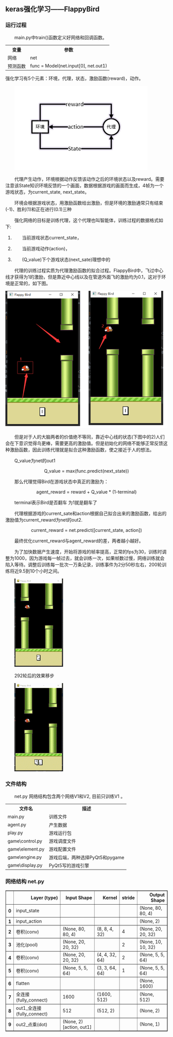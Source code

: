 

<!DOCTYPE html>
<html lang="en">
<head>
    <meta charset="UTF-8">
    <meta name="viewport" content="width=device-width, initial-scale=1.0">
    <title>Document</title>
</head>
<style type="text/css">
    p{text-indent:2em;}
</style>
<body>
    <h2>keras强化学习——FlappyBird</h2>
</body>


### 运行过程

main.py中train()函数定义好网络和回调函数。

<table>
     <tr>
    	<th>变量</th>
        <th>参数</th>
    </tr>
    <tr>
    	<td>网络</td>
        <td>net</td>
    </tr>
    <tr>
    	<td>预测函数</td>
        <td>func = Model(net.input[0], net.out1)</td>
    </tr>
</table>
强化学习有5个元素：环境，代理，状态，激励函数(reward)，动作。

<img src="picture/RL.png"></img>

代理产生动作，环境根据动作反馈该动作之后的环境状态以及reward。需要注意该State知识环境反馈的一个画面，数据根据游戏的画面而生成，4帧为一个游戏状态，为current_state, next_state。

环境会根据游戏状态，用激励函数给出激励，但是环境的激励通常只有结束(-1)、胜利(1)和正在进行(0.1)三种

强化网络的目标是训练代理，这个代理也叫智能体，训练过程的数据格式如下:

1) 当前游戏状态current_state，

2) 当前游戏动作(action)，

3) (Q_value)下个游戏状态(next_sate)理想中的

代理的训练过程实质为代理激励函数的拟合过程。FlappyBird中，飞过中心线才获得为1的激励，但是靠近中心线以及在管道外面飞的激励均为0.1，这对于环境是正常的，如下图。

<img src="picture/bird.png">

但是对于人的大脑两者的价值绝不等同，靠近中心线的状态(下图中的2)人们会在下意识觉得鸟更棒，需要更高的激励值。但是初始化的网络不能够正常反馈这种激励函数，因此训练代理就是拟合这种激励函数，使之接近于人的想法。  

 Q_value为net的out1

<center>Q_value = max(func.predict(next_state))</center>

那么代理觉得Bird在游戏状态中真正的激励为：

<center>agent_reward = reward + Q_value * (1-terminal)</center>

terminal表示Bird是否翻车 为1就是翻车了

代理根据游戏的current_sate和action根据自己拟合出来的激励函数，给出的激励值为current_reward为net的out2.

<center>current_reward = net.predict([current_state, action])</center>

<p>最终优化current_reward与agent_reward的差，两者越小越好。</p>

为了加快数据产生速度，开始将游戏的帧率提高，正常的fps为30，训练时调整为1000，因为游戏每一帧过去，就会训练一次，如果帧数过慢，网络训练就会陷入等待。调整后训练每一批次一万条记录，训练事件为2分50秒左右，200轮训练将近9.5到10个小时之间。

<img src="picture/200 00_00_00-00_00_30.gif"></img>

292轮后的效果移步

<img src="picture/292 00_00_00-00_00_30.gif"></img>

### 文件结构

net.py 网络结构包含两个网络V1和V2, 目前只训练V1 。

<table>
	<tr>
        <th>文件名</th>
        <th>描述</th>
    </tr>
    <tr>
    	<td>main.py</td>
        <td>训练文件</td>
    </tr>
    	<td>agent.py</td>
        <td>产生数据</td>
    <tr>
    	<td>play.py</td>
        <td>游戏运行包</td>
    </tr>
    <tr>
    	<td>game\control.py</td>
        <td> 游戏调度文件 </td>
    </tr>
    <tr>
    	<td>game\element.py</td>
        <td> 游戏配置文件</td>
    </tr>
    <tr>
    	<td>game\engine.py</td>
        <td> 游戏后端，两种选择PyQt5和pygame</td>
    </tr>
    <tr>
    	<td>game\display.py</td>
        <td> PyQt5写的游戏引擎</td>
    </tr>
</table>


### 网络结构 net.py

<table border="1" class="dataframe">
  <thead>
    <tr style="text-align: right;">
      <th></th>
      <th>Layer (type)</th>
      <th>Input Shape</th>
      <th>Kernel</th>
      <th>stride</th>
      <th>Output Shape</th>
    </tr>
  </thead>
  <tbody>
    <tr>
      <th>0</th>
      <td>input_state</td>
      <td></td>
      <td></td>
      <td></td>
      <td>(None, 80, 80, 4)</td>
    </tr>
    <tr>
      <th>1</th>
      <td>input_action</td>
      <td></td>
      <td></td>
      <td></td>
      <td>(None, 2)</td>
    </tr>
    <tr>
      <th>2</th>
      <td>卷积(conv)</td>
      <td>(None, 80, 80, 4)</td>
      <td>(8, 8, 4, 32)</td>
      <td>4</td>
      <td>(None, 20, 20, 32)</td>
    </tr>
    <tr>
      <th>3</th>
      <td>池化(pool)</td>
      <td>(None, 20, 20, 32)</td>
      <td></td>
      <td>2</td>
      <td>(None, 10, 10, 32)</td>
    </tr>
    <tr>
      <th>4</th>
      <td>卷积(conv)</td>
      <td>(None, 20, 20, 32)</td>
      <td>(4, 4, 32, 64)</td>
      <td>2</td>
      <td>(None, 5, 5, 64)</td>
    </tr>
    <tr>
      <th>5</th>
      <td>卷积(conv)</td>
      <td>(None, 5, 5, 64)</td>
      <td>(3, 3, 64, 64)</td>
      <td>1</td>
      <td>(None, 5, 5, 64)</td>
    </tr>
    <tr>
      <th>6</th>
      <td>flatten</td>
      <td></td>
      <td></td>
      <td></td>
      <td>(None, 1600)</td>
    </tr>
    <tr>
      <th>7</th>
      <td>全连接(fully_connect)</td>
      <td>1600</td>
      <td>(1600, 512)</td>
      <td></td>
      <td>(None, 512)</td>
    </tr>
    <tr>
      <th>8</th>
      <td>out1_全连接(fully_connect)</td>
      <td>512</td>
      <td>(512, 2)</td>
      <td></td>
      <td>(None, 2)</td>
    </tr>
    <tr>
      <th>9</th>
      <td>out2_点乘(dot)</td>
      <td>(None, 2)[action, out1]</td>
      <td></td>
      <td></td>
      <td>(None, 1)</td>
    </tr>
  </tbody>
</table>

### 